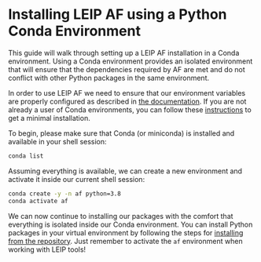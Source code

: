 # Installing LEIP AF using a Python Conda Environment

This guide will walk through setting up a LEIP AF installation in a Conda environment. Using a Conda environment provides an isolated environment that will ensure that the dependencies required by AF are met and do not conflict with other Python packages in the same environment.

In order to use LEIP AF we need to ensure that our environment variables are properly configured as described in [the documentation](../README.md#workspace-configuration). If you are not already a user of Conda environments, you can follow these [instructions](https://docs.anaconda.com/free/miniconda/miniconda-install/) to get a minimal installation.

To begin, please make sure that Conda (or miniconda) is installed and available in your shell session:

```bash
conda list
```

Assuming everything is available, we can create a new environment and activate it inside our current shell session:

```bash
conda create -y -n af python=3.8
conda activate af
```

We can now continue to installing our packages with the comfort that everything is isolated inside our Conda environment. You can install Python packages in your virtual environment by following the steps for [installing from the repository](./README.md). Just remember to activate the `af` environment when working with LEIP tools!
